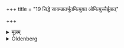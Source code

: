 +++
title = "19 सिद्धे सायम्प्रातर्भूतमित्युक्त ओमित्युच्चैर्ब्रूयात्"

+++

<details><summary>मूलम्</summary>

सिद्धे सायम्प्रातर्भूतमित्युक्त ओमित्युच्चैर्ब्रूयात् १९
</details>

<details><summary>Oldenberg</summary>

19. Then in a low voice: 'May it not fail! Adoration to thee!'
</details>
